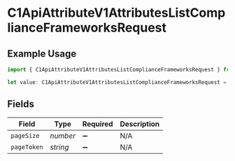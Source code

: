 # C1ApiAttributeV1AttributesListComplianceFrameworksRequest

## Example Usage

```typescript
import { C1ApiAttributeV1AttributesListComplianceFrameworksRequest } from "conductorone-sdk-typescript/sdk/models/operations";

let value: C1ApiAttributeV1AttributesListComplianceFrameworksRequest = {};
```

## Fields

| Field              | Type               | Required           | Description        |
| ------------------ | ------------------ | ------------------ | ------------------ |
| `pageSize`         | *number*           | :heavy_minus_sign: | N/A                |
| `pageToken`        | *string*           | :heavy_minus_sign: | N/A                |
